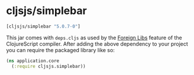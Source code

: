 # cljsjs/simplebar

[](dependency)
```clojure
[cljsjs/simplebar "5.0.7-0"]
```
[](/dependency)

This jar comes with `deps.cljs` as used by the [Foreign Libs][flibs] feature
of the ClojureScript compiler. After adding the above dependency to your project
you can require the packaged library like so:

```clojure
(ns application.core
  (:require cljsjs.simplebar))
```

[flibs]: https://clojurescript.org/reference/packaging-foreign-deps
